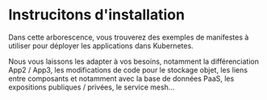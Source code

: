 # Instrucitons d'installation

Dans cette arborescence, vous trouverez des exemples de manifestes à utiliser pour déployer les applications dans Kubernetes.

Nous vous laissons les adapter à vos besoins, notamment la différenciation App2 / App3, les modifications de code pour le stockage objet, les liens entre composants et notamment avec la base de données PaaS, les expositions publiques / privées, le service mesh...

